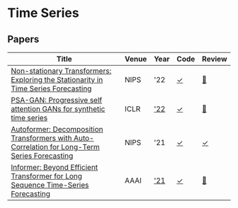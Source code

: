 # Time Series 
## Papers
| Title | Venue | Year | Code | Review | 
|-|-|-|-|-|
| [Non-stationary Transformers: Exploring the Stationarity in Time Series Forecasting](./https://arxiv.org/pdf/2205.14415.pdf) | NIPS | '22 | [✓](https://github.com/thuml/Nonstationary_Transformers) | [🔧](./Non-stationary-Transformers/) |
| [PSA-GAN: Progressive self attention GANs for synthetic time series](https://www.amazon.science/publications/psa-gan-progressive-self-attention-gans-for-synthetic-time-series) | ICLR | ['22](https://aaai.org/Conferences/AAAI-21/aaai21call/#) | [✓](https://github.com/awslabs/gluon-ts/tree/dev/src) | [🔧](./psa-gan/) |
| [Autoformer: Decomposition Transformers with Auto-Correlation for Long-Term Series Forecasting](https://arxiv.org/pdf/2106.13008.pdf) | NIPS | '21 | [✓](https://github.com/thuml/Autoformer) | [✓](./Autoformer/) |
| [Informer: Beyond Efficient Transformer for Long Sequence Time-Series Forecasting](https://arxiv.org/abs/2012.07436) | AAAI | ['21](https://aaai.org/Conferences/AAAI-21/aaai21call/#) | [✓](https://github.com/zhouhaoyi/Informer2020) | [🔧](./informer/)|
